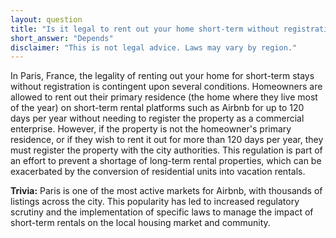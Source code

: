 ```yaml
---
layout: question
title: "Is it legal to rent out your home short-term without registration in Paris, France?"
short_answer: "Depends"
disclaimer: "This is not legal advice. Laws may vary by region."
---
```


In Paris, France, the legality of renting out your home for short-term stays without registration is contingent upon several conditions. Homeowners are allowed to rent out their primary residence (the home where they live most of the year) on short-term rental platforms such as Airbnb for up to 120 days per year without needing to register the property as a commercial enterprise. However, if the property is not the homeowner's primary residence, or if they wish to rent it out for more than 120 days per year, they must register the property with the city authorities. This regulation is part of an effort to prevent a shortage of long-term rental properties, which can be exacerbated by the conversion of residential units into vacation rentals.

**Trivia:** Paris is one of the most active markets for Airbnb, with thousands of listings across the city. This popularity has led to increased regulatory scrutiny and the implementation of specific laws to manage the impact of short-term rentals on the local housing market and community.

